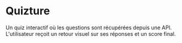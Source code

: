 # Quizture
Un quiz interactif où les questions sont récupérées depuis une API. L'utilisateur reçoit un retour visuel sur ses réponses et un score final. 

